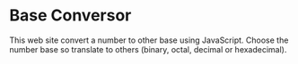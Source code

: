 # Base Conversor
This web site convert a number to other base using JavaScript. Choose the number base so translate to others (binary, octal, decimal or hexadecimal).
